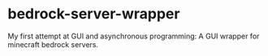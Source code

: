 # bedrock-server-wrapper
 My first attempt at GUI and asynchronous programming: A GUI wrapper for minecraft bedrock servers.
